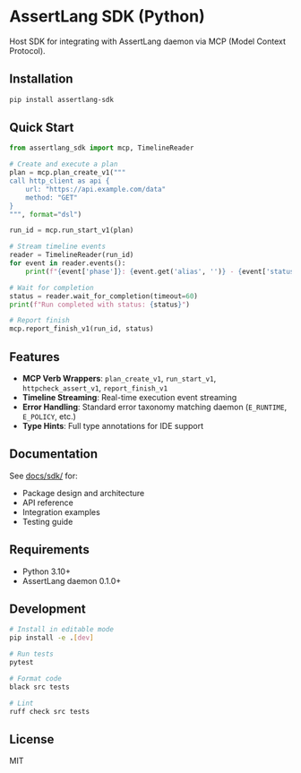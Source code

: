 # AssertLang SDK (Python)

Host SDK for integrating with AssertLang daemon via MCP (Model Context Protocol).

## Installation

```bash
pip install assertlang-sdk
```

## Quick Start

```python
from assertlang_sdk import mcp, TimelineReader

# Create and execute a plan
plan = mcp.plan_create_v1("""
call http_client as api {
    url: "https://api.example.com/data"
    method: "GET"
}
""", format="dsl")

run_id = mcp.run_start_v1(plan)

# Stream timeline events
reader = TimelineReader(run_id)
for event in reader.events():
    print(f"{event['phase']}: {event.get('alias', '')} - {event['status']}")

# Wait for completion
status = reader.wait_for_completion(timeout=60)
print(f"Run completed with status: {status}")

# Report finish
mcp.report_finish_v1(run_id, status)
```

## Features

- **MCP Verb Wrappers**: `plan_create_v1`, `run_start_v1`, `httpcheck_assert_v1`, `report_finish_v1`
- **Timeline Streaming**: Real-time execution event streaming
- **Error Handling**: Standard error taxonomy matching daemon (`E_RUNTIME`, `E_POLICY`, etc.)
- **Type Hints**: Full type annotations for IDE support

## Documentation

See [docs/sdk/](../../docs/sdk/) for:
- Package design and architecture
- API reference
- Integration examples
- Testing guide

## Requirements

- Python 3.10+
- AssertLang daemon 0.1.0+

## Development

```bash
# Install in editable mode
pip install -e .[dev]

# Run tests
pytest

# Format code
black src tests

# Lint
ruff check src tests
```

## License

MIT